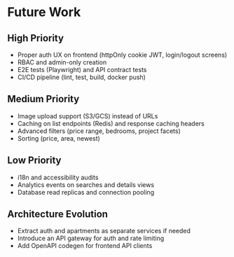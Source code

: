 # Future Work

## High Priority
- Proper auth UX on frontend (httpOnly cookie JWT, login/logout screens)
- RBAC and admin-only creation
- E2E tests (Playwright) and API contract tests
- CI/CD pipeline (lint, test, build, docker push)

## Medium Priority
- Image upload support (S3/GCS) instead of URLs
- Caching on list endpoints (Redis) and response caching headers
- Advanced filters (price range, bedrooms, project facets)
- Sorting (price, area, newest)

## Low Priority
- i18n and accessibility audits
- Analytics events on searches and details views
- Database read replicas and connection pooling

## Architecture Evolution
- Extract auth and apartments as separate services if needed
- Introduce an API gateway for auth and rate limiting
- Add OpenAPI codegen for frontend API clients